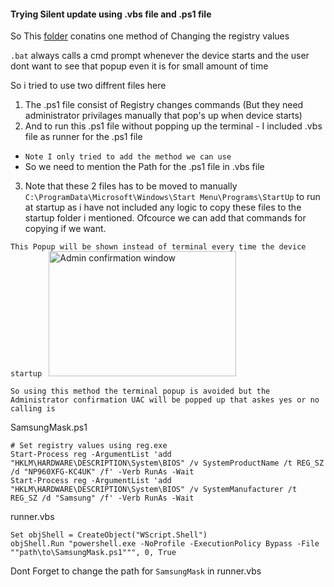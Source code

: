 #### Trying Silent update using .vbs file and .ps1 file

So This [folder](https://github.com/Sanjay0302/galaxybook_mask/new/main/Sanjay0302/Using(.vbsfile)) conatins one method of Changing the registry values

`.bat` always calls a cmd prompt whenever the device starts and the user dont want to see that popup even it is for small amount of time


So i tried to use two diffrent files here
1. The .ps1 file consist of Registry changes commands (But they need administrator privilages manually that pop's up when device starts)
2. And to run this .ps1 file without popping up the terminal - I included .vbs file as runner for the .ps1 file
  - `Note I only tried to add the method we can use`
  - So we need to mention the Path for the .ps1 file in .vbs file
3. Note that these 2 files has to be moved to manually `C:\ProgramData\Microsoft\Windows\Start Menu\Programs\StartUp` to run at startup as i have not included any logic to copy these files to the startup folder i mentioned. Ofcource we can add that commands for copying if we want.

`This Popup will be shown instead of terminal every time the device startup `
<img src="https://github.com/Sanjay0302/galaxybook_mask/assets/90672297/11e670e2-6117-42d8-beca-14ea0992f63b" alt="Admin confirmation window" width="300" height="200" />

`So using this method the terminal popup is avoided but the Administrator confirmation UAC will be popped up that askes yes or no calling is `

SamsungMask.ps1
```pwsh
# Set registry values using reg.exe
Start-Process reg -ArgumentList 'add "HKLM\HARDWARE\DESCRIPTION\System\BIOS" /v SystemProductName /t REG_SZ /d "NP960XFG-KC4UK" /f' -Verb RunAs -Wait
Start-Process reg -ArgumentList 'add "HKLM\HARDWARE\DESCRIPTION\System\BIOS" /v SystemManufacturer /t REG_SZ /d "Samsung" /f' -Verb RunAs -Wait
```

runner.vbs
```vbs
Set objShell = CreateObject("WScript.Shell")
objShell.Run "powershell.exe -NoProfile -ExecutionPolicy Bypass -File ""path\to\SamsungMask.ps1""", 0, True
```
Dont Forget to change the path for `SamsungMask` in runner.vbs

